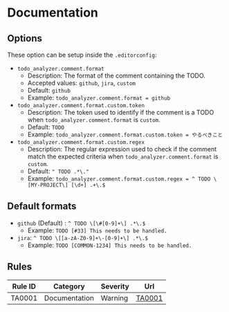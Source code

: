 # Documentation

## Options
These option can be setup inside the `.editorconfig`:

- `todo_analyzer.comment.format`
  - Description: The format of the comment containing the TODO. 
  - Accepted values: `github`, `jira`, `custom`
  - Default: `github`
  - Example: `todo_analyzer.comment.format = github`
- `todo_analyzer.comment.format.custom.token`
    - Description: The token used to identify if the comment is a TODO when `todo_analyzer.comment.format` is `custom`.
    - Default: `TODO`
    - Example: `todo_analyzer.comment.format.custom.token = やるべきこと`
- `todo_analyzer.comment.format.custom.regex`
    - Description: The regular expression used to check if the comment match the expected criteria when `todo_analyzer.comment.format` is `custom`.
    - Default: `" TODO .*\."`
    - Example: `todo_analyzer.comment.format.custom.regex = ^ TODO \[MY-PROJECT\] [\d+] .+\.$`

## Default formats
- `github` (Default) : `^ TODO \[\#[0-9]+\] .*\.$`
  - Example: `TODO [#33] This needs to be handled.` 
- `jira`: `^ TODO \[[a-zA-Z0-9]+\-[0-9]+\] .*\.$`
    - Example: `TODO [COMMON-1234] This needs to be handled.`

## Rules

| Rule ID | Category      | Severity | Url                 |
|---------|---------------|----------|---------------------|
| TA0001  | Documentation | Warning  | [TA0001](TA0001.md) |
